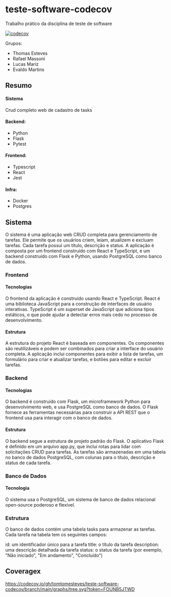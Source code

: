 # teste-software-codecov
Trabalho prático da disciplina de teste de software

[![codecov](https://codecov.io/gh/tomtomesteves/teste-software-codecov/branch/main/graph/badge.svg?token=FOUNB5JTWD)](https://codecov.io/gh/tomtomesteves/teste-software-codecov)

Grupos:
- Thomas Esteves
- Rafael Massoni
- Lucas Mariz
- Evaldo Martins

## Resumo

#### Sistema
Crud completo web de cadastro de tasks

#### Backend:
- Python
- Flask
- Pytest

#### Frontend:
- Typescript
- React
- Jest

#### Infra:
- Docker
- Postgres

## Sistema

O sistema é uma aplicação web CRUD completa para gerenciamento de tarefas. Ele permite que os usuários criem, leiam, atualizem e excluam tarefas. Cada tarefa possui um título, descrição e status. A aplicação é composta por um frontend construído com React e TypeScript, e um backend construído com Flask e Python, usando PostgreSQL como banco de dados.

### Frontend
#### Tecnologias
O frontend da aplicação é construído usando React e TypeScript. React é uma biblioteca JavaScript para a construção de interfaces de usuário interativas. TypeScript é um superset de JavaScript que adiciona tipos estáticos, o que pode ajudar a detectar erros mais cedo no processo de desenvolvimento.

#### Estrutura
A estrutura do projeto React é baseada em componentes. Os componentes são reutilizáveis e podem ser combinados para criar a interface do usuário completa. A aplicação inclui componentes para exibir a lista de tarefas, um formulário para criar e atualizar tarefas, e botões para editar e excluir tarefas.

### Backend
#### Tecnologias
O backend é construído com Flask, um microframework Python para desenvolvimento web, e usa PostgreSQL como banco de dados. O Flask fornece as ferramentas necessárias para construir a API REST que o frontend usa para interagir com o banco de dados.

#### Estrutura
O backend segue a estrutura de projeto padrão do Flask. O aplicativo Flask é definido em um arquivo app.py, que inclui rotas para lidar com solicitações CRUD para tarefas. As tarefas são armazenadas em uma tabela no banco de dados PostgreSQL, com colunas para o título, descrição e status de cada tarefa.

### Banco de Dados
#### Tecnologia
O sistema usa o PostgreSQL, um sistema de banco de dados relacional open-source poderoso e flexível.

### Estrutura
O banco de dados contém uma tabela tasks para armazenar as tarefas. Cada tarefa na tabela tem os seguintes campos:

id: um identificador único para a tarefa
title: o título da tarefa
description: uma descrição detalhada da tarefa
status: o status da tarefa (por exemplo, "Não iniciado", "Em andamento", "Concluído")


## Coveragex
https://codecov.io/gh/tomtomesteves/teste-software-codecov/branch/main/graphs/tree.svg?token=FOUNB5JTWD